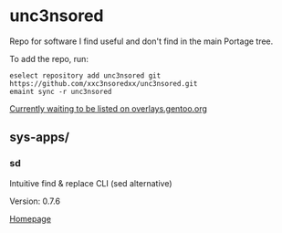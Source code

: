 # unc3nsored
Repo for software I find useful and don't find in the main Portage tree.

To add the repo, run:
```
eselect repository add unc3nsored git https://github.com/xxc3nsoredxx/unc3nsored.git
emaint sync -r unc3nsored
```
[Currently waiting to be listed on overlays.gentoo.org][ogo pr]

## sys-apps/
### sd
Intuitive find & replace CLI (sed alternative)

Version: 0.7.6

[Homepage][sd]


<!-- link refs -->
[ogo pr]: https://github.com/gentoo/api-gentoo-org/pull/372
[sd]: https://github.com/chmln/sd

